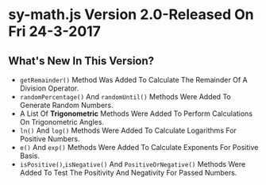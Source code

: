 <h1>sy-math.js Version 2.0-Released On Fri 24-3-2017</h1>
<h2>What's New In This Version?</h2>
<ul>
<li><code>getRemainder()</code> Method Was Added To Calculate The Remainder Of A Division Operator.</li>
<li><code>randomPercentage()</code> And <code>randomUntil()</code> Methods Were Added To Generate Random Numbers.</li> 
<li>A List Of <b>Trigonometric</b> Methods Were Added To Perform Calculations On Trigonometric Angles.</li> 
<li><code>ln()</code> And <code>log()</code> Methods Were Added To Calculate Logarithms For Positive Numbers.</li> 
<li><code>e()</code> And <code>exp()</code> Methods Were Added To Calculate Exponents For Positive Basis.</li> 
<li><code>isPositive()</code>,<code>isNegative()</code> And <code>PositiveOrNegative()</code> Methods Were Added To Test The Positivity And Negativity For Passed Numbers.</li>
</ul>